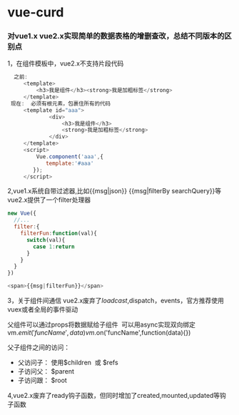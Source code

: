 # vue-curd
### 对vue1.x vue2.x实现简单的数据表格的增删查改，总结不同版本的区别点
1，在组件模板中，vue2.x不支持片段代码
```javascript
  之前:
     <template>
         <h3>我是组件</h3><strong>我是加粗标签</strong>
     </template>
 现在:  必须有根元素，包裹住所有的代码
     <template id="aaa">
             <div>
                 <h3>我是组件</h3>
                 <strong>我是加粗标签</strong>
             </div>
     </template>
     <script>
         Vue.component('aaa',{
            template:'#aaa'
        });
     </script>
 ```
2,vue1.x系统自带过滤器,比如{{msg|json}} {{msg|filterBy searchQuery}}等
vue2.x提供了一个filter处理器
```javascript
new Vue({
  //...
  filter:{
    filterFun:function(val){
      switch(val){
        case 1:return
      }
    }
  }
})

<span>{{msg|filterFun}}</span>
```
3，关于组件间通信 vue2.x废弃了$loadcast,$dispatch，events，官方推荐使用vuex或者全局的事件驱动

父组件可以通过props将数据赋给子组件  可以用async实现双向绑定
   vm.$emit('funcName',data)
   vm.$on('funcName',function(data){})

父子组件之间的访问：
* 父访问子： 使用$children  或  $refs
* 子访问父： $parent
* 子访问跟： $root

4,vue2.x废弃了ready钩子函数，但同时增加了created,mounted,updated等钩子函数
